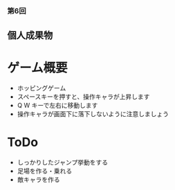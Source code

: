 ### 第6回
## 個人成果物
# ゲーム概要
- ホッピングゲーム
- スペースキーを押すと、操作キャラが上昇します
- Q W キーで左右に移動します
- 操作キャラが画面下に落下しないように注意しましょう

# ToDo
- しっかりしたジャンプ挙動をする
- 足場を作る・乗れる
- 敵キャラを作る
